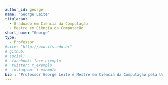 ```yaml
---
author_id: george
name: "George Leite"
titulacao: 
  - Graduado em Ciência da Computação
  - Mestre em Ciência da Computação 
short_name: "George"
type: 
  - Professor
#site: "http://www.ifs.edu.br"
# github: 
# social:
#  facebook: face_exemplo
#  twitter: t_exemplo
#  instagram: i_exemplo
bio : "Professor George Leite é Mestre em Ciência da Computação pela Universidade Federal de Sergipe (UFS-2017). Graduado em Ciência da Computação pela Universidade Tiradentes (2000). Faz parte do quadro docente do IFS- campus Lagarto desde 2013. Sempre atuou no mercado na área desenvolvimento de sistemas. Possui experiência no ensino superior desde 2003 e atualmente leciona disciplinas da área de programação: Estrutura de Dados, Programação Web. Atualmente é membro integrante do NDE do curso BSI."
---
```

